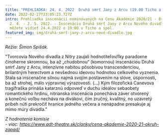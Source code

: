 ```yaml
---
title: "PREHLIADKA: 24. 4. 2022  Druhá smrť Jany z Arcu (19.00 Ticho a spol.)"
date: 2022-02-27T23:05:23.727Z
intro: Prehliadka inscenácií nominovaných na Cenu Akadémie 2020/21 - Bratislava
  2. 4. - 2. 5. 2022. - Inscenáciu Druhá smrť Jany z Arcu Nového divadla z Nitry
  môžete vidieť 24.4.2022 o 19:00 v Ticho a spol.
featured_img: img/druhá-smrť-jany-z-arcu-nové-divadlo.jpg
---
```

*Réžia: Šimon Spišák.*

"Tvorcovia Nového divadla z Nitry zaujali hodnotiteľov/ľky paradoxne činoherne skromnou, ba až „chudobnou“ (komornou) inscenáciou Druhá smrť Jany z Arcu, intenzívne nabitou pôsobivou transcendenciou, brilantným herectvom a nevšednou ideovou hodnotou celkového vyznenia. Stala sa inscenačne silnou najmä svojím postavením na slove, úspornosti, ba až strohej, málo výpravnej výrazovosti. (...) Kým filozofická Canevova tragifraška prináša katarznú odpoveď v duchu ideálov sebaobety romantického hrdinu, nitrianska inscenácia ponecháva záver otvorený a konečnú voľbu necháva na divákovi, čím zručný, kvalitný, no uzavretý príbeh núti prekročiť hranice jedného večera a nenápadne presakuje aj mimo múry divadla."

*Z hodnotenia komisie* \
*\- viac: https://www.adt-theatre.sk/clanky/cena-akademie-2020-21-okruh-zapad/*